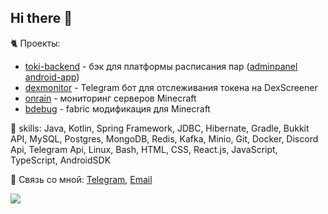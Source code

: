 ## Hi there 👋

🐈 Проекты:
- [toki-backend](https://github.com/inotbaggi/toki-backend) - бэк для платформы расписания пар ([adminpanel](https://github.com/inotbaggi/toki-adminpanel) [android-app](https://github.com/inotbaggi/toki-app))
- [dexmonitor](https://github.com/inotbaggi/dexmonitor) - Telegram бот для отслеживания токена на DexScreener
- [onrain](https://github.com/inotbaggi/onrain) - мониторинг серверов Minecraft
- [bdebug](https://github.com/inotbaggi/bdebug) - fabric модификация для Minecraft

🔧 skills: Java, Kotlin, Spring Framework, JDBC, Hibernate, Gradle, Bukkit API, MySQL, Postgres, MongoDB, Redis, Kafka, Minio, Git, Docker, Discord Api, Telegram Api, Linux, Bash, HTML, CSS, React.js, JavaScript, TypeScript, AndroidSDK

📜 Связь со мной:
[Telegram](https://inotbaggi.t.me), [Email](mailto:inotbaggi@gmail.com)


![](https://komarev.com/ghpvc/?username=inotbaggi&color=green)
